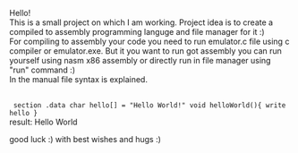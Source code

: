 Hello! <br />
This is a small project on which I am working. Project idea is to create a compiled to assembly programming languge and file manager for it :) <br />
For compiling to assembly your code you need to run emulator.c file using c compiler or emulator.exe. But it you want to run got assembly you can run yourself using nasm x86 assembly or directly run in file manager using "run" command :)<br />
In the manual file syntax is explained. <br />

<br /> `` 
section .data
char hello[] = "Hello World!"
void helloWorld(){
write hello
}
`` <br />
result: Hello World <br />

good luck :) with best wishes and hugs :) 
